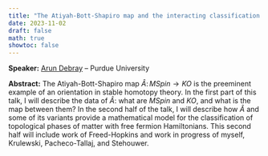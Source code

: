 ```yaml
---
title: "The Atiyah-Bott-Shapiro map and the interacting classification of free fermions"
date: 2023-11-02
draft: false
math: true
showtoc: false
---
```


**Speaker:** [Arun Debray](https://www.math.purdue.edu/~adebray/) – Purdue University

**Abstract:** The Atiyah-Bott-Shapiro map $\widehat{A}\colon MSpin \longrightarrow KO$ is the preeminent example of an orientation in stable homotopy theory. In the first part of this talk, I will describe the data of $\widehat{A}$: what are $MSpin$ and $KO$, and what is the map between them? In the second half of the talk, I will describe how $\widehat{A}$ and some of its variants provide a mathematical model for the classification of topological phases of matter with free fermion Hamiltonians. This second half will include work of Freed-Hopkins and work in progress of myself, Krulewski, Pacheco-Tallaj, and Stehouwer.